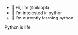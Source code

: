 - 👋 Hi, I’m @nikiopta
- 👀 I’m interested in python
- 🌱 I’m currently learning python

Python is life! 
